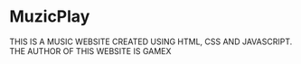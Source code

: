 # MuzicPlay
THIS IS A MUSIC WEBSITE CREATED USING HTML, CSS AND JAVASCRIPT. THE AUTHOR OF THIS WEBSITE IS GAMEX
